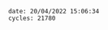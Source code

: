 

                date: 20/04/2022 15:06:34
                cycles: 21780

                         